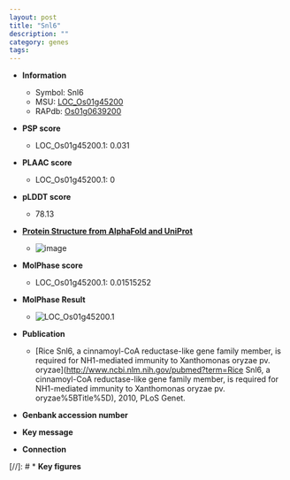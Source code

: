 ```yaml
---
layout: post
title: "Snl6"
description: ""
category: genes
tags: 
---
```


* **Information**  
    + Symbol: Snl6  
    + MSU: [LOC_Os01g45200](http://rice.plantbiology.msu.edu/cgi-bin/ORF_infopage.cgi?orf=LOC_Os01g45200)  
    + RAPdb: [Os01g0639200](http://rapdb.dna.affrc.go.jp/viewer/gbrowse_details/irgsp1?name=Os01g0639200)  

* **PSP score**  
    + LOC_Os01g45200.1: 0.031 

* **PLAAC score**  
    + LOC_Os01g45200.1: 0 

* **pLDDT score**
    + 78.13

* **[Protein Structure from AlphaFold and UniProt](https://www.uniprot.org/uniprotkb/Q0JKZ0/entry#structure)**
    + ![image](https://ricepsp.github.io/images/Q0/AF-Q0JKZ0-F1.png)

* **MolPhase score**
    + LOC_Os01g45200.1: 0.01515252

* **MolPhase Result**
    + ![LOC_Os01g45200.1](https://304243504.github.io/Pictures/LOC_Os01g/LOC_Os01g45200.1.png)

* **Publication**  
    + [Rice Snl6, a cinnamoyl-CoA reductase-like gene family member, is required for NH1-mediated immunity to Xanthomonas oryzae pv. oryzae](http://www.ncbi.nlm.nih.gov/pubmed?term=Rice Snl6, a cinnamoyl-CoA reductase-like gene family member, is required for NH1-mediated immunity to Xanthomonas oryzae pv. oryzae%5BTitle%5D), 2010, PLoS Genet.

* **Genbank accession number**  

* **Key message**  

* **Connection**  

[//]: # * **Key figures**  


